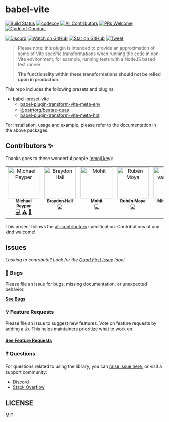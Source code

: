# babel-vite

<!-- prettier-ignore-start -->
[![Build Status](https://img.shields.io/github/workflow/status/patrtorg/beatae-quas/validate?logo=github&style=flat-square)](https://github.com/patrtorg/beatae-quas/actions?query=workflow%3Avalidate)
[![codecov](https://img.shields.io/codecov/c/github/patrtorg/beatae-quas.svg?style=flat-square)](https://codecov.io/gh/patrtorg/beatae-quas)
[![All Contributors](https://img.shields.io/github/all-contributors/patrtorg/beatae-quas?color=orange&style=flat-square)](#contributors)
[![PRs Welcome](https://img.shields.io/badge/PRs-welcome-brightgreen.svg?style=flat-square)](http://makeapullrequest.com)
[![Code of Conduct](https://img.shields.io/badge/code%20of-conduct-ff69b4.svg?style=flat-square)](https://github.com/patrtorg/beatae-quas/blob/master/CODE_OF_CONDUCT.md)

[![Discord](https://img.shields.io/discord/808364903822917662.svg?color=7389D8&labelColor=6A7EC2&logo=discord&logoColor=ffffff&style=flat-square)](https://discord.gg/grS89HWeYh)
[![Watch on GitHub](https://img.shields.io/github/watchers/patrtorg/beatae-quas.svg?style=social)](https://github.com/patrtorg/beatae-quas/watchers)
[![Star on GitHub](https://img.shields.io/github/stars/patrtorg/beatae-quas.svg?style=social)](https://github.com/patrtorg/beatae-quas/stargazers)
[![Tweet](https://img.shields.io/twitter/url/https/github.com/patrtorg/beatae-quas.svg?style=social)](https://twitter.com/intent/tweet?text=Check%20out%20babel-preset-vite%20by%20OpenSourceRaidGuild%20https%3A%2F%2Fgithub.com%2FOpenSourceRaidGuild%2Fbabel-vite%20%F0%9F%91%8D)
<!-- prettier-ignore-end -->

> Please note: this plugin is intended to provide an approximation of some of Vite specific
> transformations when running the code in non-Vite environment, for example, running tests with a
> NodeJS based test runner.
>
> **The functionality within these transformations should not be relied upon in production.**

This repo includes the following presets and plugins:

- [babel-preset-vite](./packages/babel-preset-vite)
  - [babel-plugin-transform-vite-meta-env](./packages/babel-plugin-transform-vite-meta-env)
  - [@patrtorg/beatae-quas](./packages/@patrtorg/beatae-quas)
  - [babel-plugin-transform-vite-meta-hot](./packages/babel-plugin-transform-vite-meta-hot)

For installation, usage and example, please refer to the documentation in the above packages.

## Contributors ✨

Thanks goes to these wonderful people ([emoji key](https://allcontributors.org/docs/en/emoji-key)):

<!-- ALL-CONTRIBUTORS-LIST:START - Do not remove or modify this section -->
<!-- prettier-ignore-start -->
<!-- markdownlint-disable -->
<table>
  <tbody>
    <tr>
      <td align="center" valign="top" width="12.5%"><a href="https://github.com/mpeyper"><img src="https://avatars.githubusercontent.com/u/23029903?v=4?s=100" width="100px;" alt="Michael Peyper"/><br /><sub><b>Michael Peyper</b></sub></a><br /><a href="https://github.com/patrtorg/beatae-quas/commits?author=mpeyper" title="Code">💻</a> <a href="https://github.com/patrtorg/beatae-quas/commits?author=mpeyper" title="Tests">⚠️</a> <a href="https://github.com/patrtorg/beatae-quas/commits?author=mpeyper" title="Documentation">📖</a></td>
      <td align="center" valign="top" width="12.5%"><a href="https://github.com/nobrayner"><img src="https://avatars.githubusercontent.com/u/40751395?v=4?s=100" width="100px;" alt="Braydon Hall"/><br /><sub><b>Braydon Hall</b></sub></a><br /><a href="https://github.com/patrtorg/beatae-quas/commits?author=nobrayner" title="Code">💻</a></td>
      <td align="center" valign="top" width="12.5%"><a href="https://github.com/MohitPopli"><img src="https://avatars.githubusercontent.com/u/17976072?v=4?s=100" width="100px;" alt="Mohit"/><br /><sub><b>Mohit</b></sub></a><br /><a href="https://github.com/patrtorg/beatae-quas/commits?author=MohitPopli" title="Code">💻</a></td>
      <td align="center" valign="top" width="12.5%"><a href="https://rubenmoya.dev/"><img src="https://avatars.githubusercontent.com/u/905225?v=4?s=100" width="100px;" alt="Rubén Moya"/><br /><sub><b>Rubén Moya</b></sub></a><br /><a href="https://github.com/patrtorg/beatae-quas/commits?author=rubenmoya" title="Code">💻</a></td>
      <td align="center" valign="top" width="12.5%"><a href="https://github.com/mitchelvanbever"><img src="https://avatars.githubusercontent.com/u/10127707?v=4?s=100" width="100px;" alt="Mitchel van Bever"/><br /><sub><b>Mitchel van Bever</b></sub></a><br /><a href="#ideas-mitchelvanbever" title="Ideas, Planning, & Feedback">🤔</a></td>
      <td align="center" valign="top" width="12.5%"><a href="https://github.com/vctqs1"><img src="https://avatars.githubusercontent.com/u/30227910?v=4?s=100" width="100px;" alt="vctqs1"/><br /><sub><b>vctqs1</b></sub></a><br /><a href="https://github.com/patrtorg/beatae-quas/commits?author=vctqs1" title="Code">💻</a></td>
      <td align="center" valign="top" width="12.5%"><a href="https://github.com/DesselBane"><img src="https://avatars.githubusercontent.com/u/12199480?v=4?s=100" width="100px;" alt="DesselBane"/><br /><sub><b>DesselBane</b></sub></a><br /><a href="https://github.com/patrtorg/beatae-quas/commits?author=DesselBane" title="Code">💻</a></td>
    </tr>
  </tbody>
</table>

<!-- markdownlint-restore -->
<!-- prettier-ignore-end -->

<!-- ALL-CONTRIBUTORS-LIST:END -->

This project follows the [all-contributors](https://github.com/all-contributors/all-contributors)
specification. Contributions of any kind welcome!

## Issues

_Looking to contribute? Look for the
[Good First Issue](https://github.com/patrtorg/beatae-quas/issues?utf8=✓&q=is%3Aissue+is%3Aopen+sort%3Areactions-%2B1-desc+label%3A"good+first+issue"+)
label._

### 🐛 Bugs

Please file an issue for bugs, missing documentation, or unexpected behavior.

[**See Bugs**](https://github.com/patrtorg/beatae-quas/issues?q=is%3Aissue+is%3Aopen+label%3Abug+sort%3Acreated-desc)

### 💡 Feature Requests

Please file an issue to suggest new features. Vote on feature requests by adding a 👍. This helps
maintainers prioritize what to work on.

[**See Feature Requests**](https://github.com/patrtorg/beatae-quas/issues?q=is%3Aissue+sort%3Areactions-%2B1-desc+label%3Aenhancement+is%3Aopen)

### ❓ Questions

For questions related to using the library, you can
[raise issue here](https://github.com/patrtorg/beatae-quas/issues/new), or visit a support
community:

- [Discord](https://discord.gg/grS89HWeYh)
- [Stack Overflow](https://stackoverflow.com/questions/tagged/babeljs+or+vitejs+or+babel-vite)

## LICENSE

MIT
